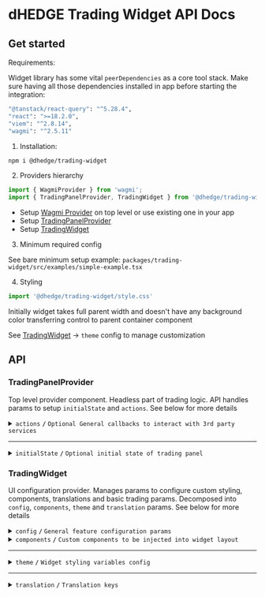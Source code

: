 # dHEDGE Trading Widget API Docs

## Get started

Requirements:

Widget library has some vital `peerDependencies` as a core tool stack. Make sure having all those dependencies installed in app before starting the integration:

```bash
"@tanstack/react-query": "^5.28.4",
"react": ">=18.2.0",
"viem": "^2.8.14",
"wagmi": "^2.5.11"
```

1. Installation:

```bash
npm i @dhedge/trading-widget
```
2. Providers hierarchy

```typescript jsx
import { WagmiProvider } from 'wagmi';
import { TradingPanelProvider, TradingWidget } from '@dhedge/trading-widget';
```

- Setup [Wagmi Provider](https://wagmi.sh/react/api/WagmiProvider) on top level or use existing one in your app
- Setup [TradingPanelProvider](#tradingpanelprovider)
- Setup [TradingWidget](#tradingwidget)

3. Minimum required config

See bare minimum setup example: `packages/trading-widget/src/examples/simple-example.tsx`

4. Styling

```typescript jsx
import '@dhedge/trading-widget/style.css'
```

Initially widget takes full parent width and doesn't have any background color transferring control to parent container component

See [TradingWidget](#tradingwidget) -> `theme` config to manage customization

## API

### TradingPanelProvider

Top level provider component. Headless part of trading logic. API handles params to setup `initialState` and `actions`. See below for more details

<details>
<summary><code>actions</code> <code><b>/</b></code> <code>Optional General callbacks to interact with 3rd party services</code></summary>

> | name                                          | type                                                                                                                                                                                                                    | default value | description                                                                       |
> |-----------------------------------------------|-------------------------------------------------------------------------------------------------------------------------------------------------------------------------------------------------------------------------|---------------|-----------------------------------------------------------------------------------|
> | `onUpdatePoolConfigDepositMethod`             | (payload: { address: `Address`; method: `'deposit' \| 'depositWithCustomCooldown'` }) => void                                                                                                                           | undefined     | triggers on deposit method change                                                 |
> | `onUpdateSendTokenInput`                      | (payload: Partial\<{ address: `Address`; symbol: `string`; value: `string`; decimals: `number`; isLoading?: `boolean` }\>) => void                                                                                      | undefined     | triggers on send token change                                                     |
> | `onUpdateTradingSettings`                     | (payload: Partial\<{ slippage: `number \| 'auto'`; minSlippage?: `number` isInfiniteAllowance: `boolean`; isMultiAssetWithdrawalEnabled: `boolean`; isMaxSlippageLoading: `boolean` }\>) => void                        | undefined     | triggers on trading settings change                                               |
> | `onSetTradingType`                            | (payload: `'deposit' \| 'withdraw'`) => void                                                                                                                                                                            | undefined     | triggers on trading type change                                                   |
> | `onUpdateTradingMeta`                         | (payload: Partial\<{ approvingStatus: `'pending' \| 'success'` }\>) => void                                                                                                                                             | undefined     | triggers on trading meta change                                                   |
> | `onUpdateTradingModal`                        | (payload: Partial\<{ isOpen: `boolean`; status: `'Success' \| 'None' \| 'Mining' \|  'Wallet'` }\>) => void                                                                                                             | undefined     | triggers on trading modal change                                                  |
> | `onUpdateTransactions`                        | (payload: AddTransaction \| UpdateTransaction \| RemoveTransaction) => void                                                                                                                                             | undefined     | triggers on transaction action change                                             |
> | `onUpdateEntryFee`                            | (payload: Partial\<Record<DepositMethodName, number>\>) => void                                                                                                                                                         | undefined     | triggers on transaction action change                                             |
> | `onTransactionError`                          | (error: `Error`, action: `TransactionAction` \| `undefined`, chainId?: `ChainId`, txHash?: `Address`) => void                                                                                                           | undefined     | triggers on transaction error                                                     |
> | `onTransactionSuccess`                        | (data: `WaitForTransactionReceiptReturnType`, action: `TransactionAction` \| `undefined`, link?: `string`) => void                                                                                                      | undefined     | triggers on transaction success                                                   |
> | `onTransactionEstimationError`                | (error: `EstimationError`, address: `Address`, chainId?: `ChainId`, account?: `Address`) => void                                                                                                                        | undefined     | triggers on transaction estimation error                                          |
> | `onTokenSelector`                             | (payload: { isOpen: `boolean`; entity: `'token' \| 'pool'` }) => void                                                                                                                                                   | undefined     | triggers on token selector change                                                 |
> | `onLog`                                       | (eventName: `string`, payload?: `Record<string, unknown>`) => void                                                                                                                                                      | undefined     | triggers on log event                                                             |
> | `onSimulateTransaction`                       | (payload: { chainId: `ChainId`; from: `Address`: to: `Address`; input: `string`; gas: `number`; value?: `string` }) => Promise<{ link?: `string`; simulation: { status: `boolean`; error_message: `string` } } \| null> | undefined     | triggers to simulate transaction and get error details after failed tx estimation |

###### Source: `packages/trading-widget/src/core-kit/providers/index.tsx`
###### Default values: `undefined`
</details>

------------------------------------------------------------------------------------------

<details>
<summary><code>initialState</code> <code><b>/</b></code> <code>Optional initial state of trading panel</code></summary>

> | name                     | type                                                                                                                                                                                                                                      | default value                                                                                                                | description                                                                 |
> |--------------------------|-------------------------------------------------------------------------------------------------------------------------------------------------------------------------------------------------------------------------------------------|------------------------------------------------------------------------------------------------------------------------------|-----------------------------------------------------------------------------|
> | `poolAddress`            | Address                                                                                                                                                                                                                                   | `AddressZero`                                                                                                                | Current active pool address                                                 |
> | `poolConfigMap`          | Record<Address, PoolConfig>                                                                                                                                                                                                               | `{}`                                                                                                                         | Map of pool configs available for trading                                   |
> | `settings`               | { slippage: `number \| 'auto'`; minSlippage?: `number`; isInfiniteAllowance: `boolean`; isMultiAssetWithdrawalEnabled: `boolean`; isMaxSlippageLoading: `boolean` }                                                                       | { slippage: `'auto'`; isInfiniteAllowance: `false`; isMultiAssetWithdrawalEnabled: `true`; isMaxSlippageLoading: `false` }   | Panel settings                                                              |
> | `type`                   | 'deposit' \| 'withdraw'                                                                                                                                                                                                                   | `'deposit'`                                                                                                                  | Trading type                                                                |
> | `input`                  | { sendToken: { address: `Address`; symbol: `string`; value: `string`; decimals: `number`; isLoading?: `boolean` }; receiveToken: { address: `Address`; symbol: `string`; value: `string`; decimals: `number`; isLoading?: `boolean` }  }  | `poolConfigMap[poolAddress]`                                                                                                 | Send/receive tokens pair                                                    |
> | `entryFee`               | { deposit: `number`; depositWithCustomCooldown: `number`; }                                                                                                                                                                               | { deposit: `0`; depositWithCustomCooldown: `0.1` }                                                                           | Entry fee config map                                                        |
> | `meta`                   | { approvingStatus?: `'pending' \| 'success'` }                                                                                                                                                                                            | `{}`                                                                                                                         | Trading meta info                                                           |
> | `modal`                  | { isOpen: `boolean`; status: `'Success' \| 'None' \| 'Mining' \|  'Wallet'`; action: `'deposit' \| 'withdraw' \| 'approve  \| 'oraclesUpdate'`; link?: `string`; sendToken: TradingToken \| null; receiveToken: TradingToken \| null }    | `{ isOpen: `false`,status: `'None'`, receiveToken: `null`, sendToken: `null` }`                                              | Trading modal state                                                         |
> | `transactions`           | { action: `'deposit' \| 'withdraw' \| 'approve'`; symbol: `string`; chainId: `ChainId`; txHash?: `Address` }[]                                                                                                                            | `[]`                                                                                                                         | Pending transactions                                                        |
> | `poolFallbackData`       | { address: `Address`; managerLogicAddress?: `Address`; poolCompositions: `PoolComposition[]`; tokenPrice?: `string`; apy?: { value: `number`; currency: `'USD' \| 'ETH'`  }     }                                                         | { address: `AddressZero` }                                                                                                   | Current active pool fallback data to override or extend contract's response |

###### Source: `packages/trading-widget/src/core-kit/providers/index.tsx`
###### Default values: `packages/trading-widget/src/core-kit/providers/index.tsx`
</details>

### TradingWidget

UI configuration provider. Manages params to configure custom styling, components, translations and basic trading params. Decomposed into `config`, `components`, `theme` and `translation` params. See below for more details

<details>
<summary><code>config</code> <code><b>/</b></code> <code>General feature configuration params</code></summary>

##### params

> | name                               | type                                                           | default value                | description                                                                                                                                        |
> |------------------------------------|----------------------------------------------------------------|------------------------------|----------------------------------------------------------------------------------------------------------------------------------------------------|
> | `isGeoBlocked`                     | `boolean`                                                      | `false`                      | Restricts depositing action button and conditionally renders GeoBlockAlert component                                                               |
> | `depositQuoteDiffWarningThreshold` | `number`                                                       | `1`                          | Deposit slippage absolute percent value warning threshold, Affects styling to warn user                                                            |
> | `depositQuoteDiffErrorThreshold`   | `number`                                                       | `3`                          | Deposit slippage absolute percent value error threshold, Affects styling to warn user                                                              |
> | `defaultDepositSlippage`           | `number`                                                       | `0`                          | Initial deposit slippage absolute percent. Further adjustments are available in panel settings                                                     |
> | `defaultDepositSlippageScale`      | `number[]`                                                     | `[0]`                        | Initial deposit slippage absolute percent. Further adjustments are available in panel settings                                                     |
> | `defaultWithdrawSlippageScale`     | `number[]`                                                     | `[0.1, 0.3, 0.5, 1, 1.5, 3]` | Initial withdraw slippage absolute percent. Further adjustments are available in panel settings                                                    |
> | `defaultLockTime`                  | `string`                                                       | `'24 hours'`                 | Formatted default deposit lock time to be displayed in panel (Long lockup period is used to bypass entry fee and can be managed in panel settings) |
> | `customLockTime`                   | `string`                                                       | `'15 minutes'`               | Formatted custom deposit lock time alternative to be displayed in panel                                                                            |
> | `stablePrecision`                  | `number`                                                       | `3`                          | Number of decimals to be displayed in stables (e.g USDC balance)                                                                                   |
> | `defaultPrecision`                 | `number`                                                       | `6`                          | Number of decimals to be displayed in token values                                                                                                 |
> | `stakingChainId`                   | `number`                                                       | `10` (Optimism)              | ChainId to be used in staking logic                                                                                                                |
> | `termsOfUseAccepted`               | `boolean`                                                      | `true`                       | Requires user to confirm terms of use by rendering DepositTermsOfUse component before deposit action                                               |
> | `standalone`                       | `boolean`                                                      | `true`                       | Handles token selection in SPA mode                                                                                                                |
> | `chainConfig`                      | `Partial<Record<ChainId, { name: string; iconPath: string }>>` | `{}`                         | Sets map of chain `name` and `iconPath`                                                                                                            |

##### actions

> | name                                 | type                                                             | default value | description                                                                                                                                                                                                                                                                   |
> |--------------------------------------|------------------------------------------------------------------|---------------|-------------------------------------------------------------------------------------------------------------------------------------------------------------------------------------------------------------------------------------------------------------------------------|
> | `onConnect`                          | `() => void`                                                     | `() => {}`    | Widget has built-in `Connect Wallet` action button that triggers `onConnect` callback assuming starting of abstract wallet connection process. After all the only requirement is to get connected wallet inside wagmi's `useAccount` hook to make trading operations possible |
> | `onAcceptTermsOfUse`                 | `() => void`                                                     | `() => {}`    | Callback is triggered after user's approval of Terms of Use statements assuming switching of external `config.termsOfUseAccepted` param to `true` state                                                                                                                       |

###### Source: `packages/trading-widget/src/trading-widget/providers/config-provider`
###### Default values: `packages/trading-widget/src/trading-widget/providers/config-provider/config-provider.defaults.ts`
</details>

<details>
<summary>
<code>components</code>
<code><b>/</b></code>
<code>Custom components to be injected into widget layout</code>
</summary>

> | name                  | type                                | default value | description                                                                                                     |
> |-----------------------|-------------------------------------|---------------|-----------------------------------------------------------------------------------------------------------------|
> | `GeoBlockAlert`       | ComponentType                       | `undefined`   | Component replaces deposit button while `isGeoBlocked` config param is set to `true`                            |
> | `DepositMetaInfo`     | ComponentType                       | `undefined`   | Component is injected into deposit meta part of widget layout nearby TransactionOverviewDisclosure              |
> | `WithdrawMetaInfo`    | ComponentType                       | `undefined`   | Component is injected into withdraw meta part of widget layout nearby WithdrawTransactionOverviewDisclosure     |
> | `ExtraActionButton`   | ComponentType                       | `undefined`   | Component is injected below deposit action button and rendered if `isGeoBlocked` config param is set to `false` |
> | `Image`               | ComponentType<ImageProps>           | `<img>`       | Component optionally can be used to pass `nextjs` Image component to be used for assets rendering               |
> | `LogoSpinner`         | ComponentType<SVGProps<SVGElement>> | `<Spinner>`   | Component is injected into widget pending transaction overlay. Assume using of spinning animation               |
> | `DepositTermsOfUse`   | ComponentType                       | `undefined`   | Component is injected into `TermsOfUseOverlay` to extend default terms of use statement points                  |


###### Source: `packages/trading-widget/src/trading-widget/providers/component-provider/component-provider.tsx`
###### Default values: `undefined`
</details>

------------------------------------------------------------------------------------------

<details>
<summary>
<code>theme</code>
<code><b>/</b></code>
<code>Widget styling variables config</code>
</summary>

##### global

###### color

path: `global.color[name]`

> | name                       | type       | default value                                | description                           |
> |----------------------------|------------|----------------------------------------------|---------------------------------------|
> | `colorTextPrimary`         | string     | `#ffffff`                                    | Primary text color                    |
> | `colorTextPrimaryHover`    | string     | `#ffffffCC`                                  | Primary hover text color              |
> | `colorBorderPrimary`       | string     | `global?.color?.colorTextPrimary ?? #ffffff` | Primary border color                  |
> | `colorTextSecondary`       | string     | `#9DA2AD`                                    | Secondary text color                  |
> | `colorBgSecondary`         | string     | `#2B313E`                                    | Secondary bg color                    |
> | `colorTextAccent`          | string     | `#ffffff`                                    | Accent text color                     |
> | `colorTextAccentHover`     | string     | `#ffffffCC`                                  | Accent hover text color               |
> | `colorBgAccentFrom`        | string     | `#73D393`                                    | Accent bg gradient `from` color       |
> | `colorBgAccentTo`          | string     | `#34855E`                                    | Accent bg gradient `to` color         |
> | `colorBgAccentFromHover`   | string     | `#73D393CC`                                  | Accent hover bg gradient `from` color |
> | `colorBgAccentToHover`     | string     | `#162435`                                    | Accent hover bg gradient `to` color   |
> | `colorTextNeutral`         | string     | `#9DA2AD80`                                  | Neutral text color                    |
> | `colorBgNeutral`           | string     | `#9DA2AD33`                                  | Neutral bg color                      |
> | `colorTextLoading`         | string     | `#ffffff99`                                  | Loading text color                    |
> | `colorTextError`           | string     | `#EF4444`                                    | Error text color                      |
> | `colorTextWarning`         | string     | `#AFA58D`                                    | Warning text color                    |
> | `colorIcon`                | string     | `global?.color?.colorTextPrimary ?? #ffffff` | Warning text color                    |

###### size

path: `global.size[name]`

> | name                   | type         | default value                                | description            |
> |------------------------|--------------|----------------------------------------------|------------------------|
> | `gap`                  | string       | `0.25rem`                                    | General flex gap       |
> | `spacer`               | string       | `4px`                                        | General spacer         |
> | `fontSizeBase`         | string       | `16px`                                       | Font size base         |
> | `lineHeightBase`       | string       | `24px`                                       | Line height base       |
> | `fontSizeXs`           | string       | `12px`                                       | Font size xs           |
> | `lineHeightXs`         | string       | `16px`                                       | Line height xs         |
> | `fontSizeSm`           | string       | `14px`                                       | Font size sm           |
> | `lineHeightSm`         | string       | `20px`                                       | Line height sm         |
> | `fontSizeLg`           | string       | `18px`                                       | Font size lg           |
> | `lineHeightLg`         | string       | `28px`                                       | Line height lg         |
> | `iconSize`             | string       | `20px`                                       | Icon size base         |
> | `iconSizeSm`           | string       | `24px`                                       | Icon size sm           |
> | `iconSecondarySize`    | string       | `16px`                                       | Icon secondary size    |
> | `iconSecondarySizeSm`  | string       | `16px`                                       | Icon secondary size sm |
> | `labelFontSize`        | string       | `config?.global?.size?.fontSizeXs ?? 12px`   | Label font size        |
> | `labelLineHeight`      | string       | `config?.global?.size?.lineHeightXs ?? 16px` | Label font size        |
> | `labelLineHeight`      | string       | `config?.global?.size?.lineHeightXs ?? 16px` | Label font size        |

###### style

path: `global.style[name]`

> | name                                               | type           | default value | description                  |
> |----------------------------------------------------|----------------|---------------|------------------------------|
> | `radiusPrimary`                                    | string         | `1rem`        | General border radius        |
> | `radiusSecondary`                                  | string         | `1rem`        | Secondary border radius      |
> | `fontWeightLight`                                  | string         | `300`         | Font weight light            |
> | `fontWeightMedium`                                 | string         | `500`         | Font weight medium           |
> | `fontWeightBold`                                   | string         | `700`         | Font weight bold             |
> | `actionOpacity`                                    | string         | `1`           | Action element opacity       |
> | `actionOpacityHover`                               | string         | `0.8`         | Action hover element opacity |

##### component

###### popup

path: `component.popup[name]`

> | name                 | type             | default value                                           | description      |
> |----------------------|------------------|---------------------------------------------------------|------------------|
> | `color.colorText`    | string           | `config?.global?.color?.colorTextSecondary ?? #9DA2AD`  | Popup text color |
> | `color.colorBg`      | string           | `config?.global?.color?.colorBgSecondary ?? #2B313E`    | Popup bg color   |
> | `color.colorBorder`  | string           | `config?.global?.color?.colorTextSecondary ?? #9DA2AD`  | Popup bg color   |
> | `size.fontSize`      | string           | `config?.global?.size?.fontSizeXs ?? 12px`              | Popup font size  |

###### popupList

path: `component.popupList[name]`

> | name                    | type             | default value                                            | description                   |
> |-------------------------|------------------|----------------------------------------------------------|-------------------------------|
> | `color.itemBgEven`      | string           | `transparent`                                            | Popup list even item bg color |
> | `color.itemBgOdd`       | string           | `#2A3648`                                                | Popup list odd item bg color  |
> | `color.headerBg`        | string           | `#1B2432`                                                | Popup list header bg color    |

###### tabGroup

path: `component.tabGroup[name]`

> | name      | type             | default value                    | description              |
> |-----------|------------------|----------------------------------|--------------------------|
> | `size.px` | string           | `global.size.spacer * 3`         | Tab group padding inline |

###### tabContent

path: `component.tabContent[name]`

> | name       | type             | default value             | description                |
> |------------|------------------|---------------------------|----------------------------|
> | `size.pt`  | string           | `global.size.spacer * 3`  | Tab content padding top    |
> | `size.px`  | string           | `0px`                     | Tab content padding inline |
> | `size.pb`  | string           | `global.size.spacer * 9`  | Tab content padding bottom |
> | `size.gap` | string           | `global.size.spacer * 2`  | Tab content flex gap       |

###### tab

path: `component.tab[name]`

> | name                     | type                | default value                        | description           |
> |--------------------------|---------------------|--------------------------------------|-----------------------|
> | `size.px`                | string              | `global.size.spacer * 9`             | Tab padding inline    |
> | `size.py`                | string              | `global.size.spacer * 3`             | Tab padding block     |
> | `size.fontSize`          | string              | `global.size.fontSizeSm`             | Tab font size         |
> | `color.colorBg`          | string              | `global.color.colorBgNeutral`        | Tab bg color          |
> | `color.colorText`        | string              | `global.color.colorTextNeutral`      | Tab text color        |
> | `color.selectColorText`  | string              | `global.color.colorTextPrimary`      | Tab select text color |
> | `color.colorTextHover`   | string              | `global.color.colorTextPrimaryHover` | Tab hover text color  |
> | `style.fontWeight`       | string              | `global.style.fontWeightBold`        | Tab font weight       |
> | `style.lineHeight`       | string              | `global.size.lineHeightSm`           | Tab line height       |

###### balance

path: `component.balance[name]`

> | name                   | type                | default value                      | description               |
> |------------------------|---------------------|------------------------------------|---------------------------|
> | `size.px`              | string              | `global.size.spacer * 3`           | Balance padding inline    |
> | `size.gap`             | string              | `global.size.gap`                  | Balance flex gap          |
> | `size.fontSize`        | string              | `global.size.fontSizeLg`           | Balance font size         |
> | `size.lineHeight`      | string              | `global.size.lineHeightLg`         | Balance line height       |
> | `size.priceFontSize`   | string              | `global.size.fontSizeBase`         | Balance price font size   |
> | `size.priceLineHeight` | string              | `global.size.lineHeightBase`       | Balance price line height |
> | `color.colorText`      | string              | `global.color.colorTextPrimary`    | Balance text color        |
> | `color.priceColorText` | string              | `global.color.colorTextSecondary`  | Balance price text color  |

###### inputGroup

path: `component.inputGroup[name]`

> | name           | type                | default value                         | description                |
> |----------------|---------------------|---------------------------------------|----------------------------|
> | `size.px`      | string              | `global.size.spacer * 3`              | Input group padding inline |
> | `size.gap`     | string              | `global.size.gap`                     | Input group flex gap       |

###### input

path: `component.input[name]`

> | name                       | type                    | default value                       | description                 |
> |----------------------------|-------------------------|-------------------------------------|-----------------------------|
> | `size.px`                  | string                  | `global.size.spacer * 3`            | Input padding inline        |
> | `size.py`                  | string                  | `global.size.spacer * 2`            | Input padding block         |
> | `size.gap`                 | string                  | `global.size.gap * 2`               | Input flex gap              |
> | `size.priceGap`            | string                  | `global.size.gap * 2`               | Input flex gap              |
> | `size.iconSize`            | string                  | `global.size.iconSize`              | Input icon size             |
> | `size.iconSizeSm`          | string                  | `global.size.iconSizeSm`            | Input icon size sm          |
> | `size.labelFontSize`       | string                  | `global.size.fontSizeSm`            | Input label line height     |
> | `size.labelLineHeight`     | string                  | `global.size.lineHeightSm`          | Input label font size       |
> | `size.fontSize`            | string                  | `global.size.fontSizeSm`            | Input font size             |
> | `size.lineHeight`          | string                  | `global.size.lineHeightSm`          | Input line height           |
> | `size.fontSizeLg`          | string                  | `global.size.fontSizeLg`            | Input font size lg          |
> | `size.lineHeightLg`        | string                  | `global.size.lineHeightLg`          | Input line height lg        |
> | `size.tokenFontSize`       | string                  | `global.size.fontSizeXs`            | Input token font size       |
> | `size.tokenLineHeight`     | string                  | `global.size.lineHeightXs`          | Input token line height     |
> | `size.tokenFontSizeSm`     | string                  | `global.size.fontSizeBase`          | Input token font size sm    |
> | `size.tokenLineHeightSm`   | string                  | `global.size.lineHeightBase`        | Input token line height sm  |
> | `size.buttonPx`            | string                  | `global.size.spacer * 2`            | Input button padding inline |
> | `size.buttonPy`            | string                  | `global.size.spacer`                | Input button padding block  |
> | `size.buttonFontSize`      | string                  | `global?.size?.fontSizeXs`          | Input button font size      |
> | `size.buttonLineHeight`    | string                  | `global?.size?.lineHeightXs`        | Input button line height    |
> | `color.textColor`          | string                  | `global.color.colorTextPrimary`     | Input text color            |
> | `color.loadingTextColor`   | string                  | `global.color.colorTextLoading`     | Input loading text color    |
> | `color.bgColor`            | string                  | `global.color.colorBgNeutral`       | Input bg color              |
> | `color.bgColorFocus`       | string                  | `transparent`                       | Input bg color              |
> | `color.borderColor`        | string                  | `#4C505B`                           | Input border color          |
> | `color.borderColorFocus`   | string                  | `global.color.colorTextPrimary`     | Input border focus color    |
> | `color.placeholderColor`   | string                  | `global.color.colorTextSecondary`   | Input placeholder color     |
> | `color.buttonBgColor`      | string                  | `global.color.colorBgSecondary`     | Input button bg color       |
> | `color.buttonBorderColor`  | string                  | `global.color.colorBgAccentTo`      | Input button border color   |
> | `color.buttonTextColor`    | string                  | `global.color.colorTextPrimary`     | Input button text color     |
> | `style.radius`             | string                  | `global.style.radiusPrimary`        | Input border radius         |
> | `style.labelFontWeight`    | string                  | `global.style.fontWeightLight`      | Input label font weight     |
> | `style.fontWeight`         | string                  | `global.style.fontWeightLight`      | Input font weight           |
> | `style.tokenFontWeight`    | string                  | `global.style.fontWeightLight`      | Input token font weight     |
> | `style.buttonRadius`       | string                  | `30px`                              | Input button border radius  |

###### tooltip

path: `component.tooltip[name]`

> | name                     | type              | default value                                             | description      |
> |--------------------------|-------------------|-----------------------------------------------------------|------------------|
> | `color.colorBg`          | string            | `#12171F`                                                 | Tooltip bg color |

###### switch

path: `component.switch[name]`

> | name                       | type              | default value                                              | description               |
> |----------------------------|-------------------|------------------------------------------------------------|---------------------------|
> | `color.colorBgChecked`     | string            | `#152E4D`                                                  | Switch checked bg color   |
> | `color.colorBg`            | string            | `#4C505B`                                                  | Switch unchecked bg color |

###### actionButton

path: `component.actionButton[name]`

> | name                             | type                | default value                         | description                                |
> |----------------------------------|---------------------|---------------------------------------|--------------------------------------------|
> | `size.borderWidth`               | string              | `1px`                                 | Action button border width                 |
> | `color.colorBgFrom`              | string              | `global.color.colorBgAccentFrom`      | Action button bg gradient color from       |
> | `color.colorBgTo`                | string              | `global.color.colorBgAccentTo`        | Action button bg gradient color to         |
> | `color.colorBgFromHover`         | string              | `global.color.colorBgAccentFromHover` | Action button hover bg gradient color from |
> | `color.colorBgToHover`           | string              | `global.color.colorBgAccentTo`        | Action button hover bg gradient color to   |
> | `color.colorBorder`              | string              | `global.color.colorBgAccentFrom`      | Action button border color                 |
> | `color.colorText`                | string              | `global.color.colorTextAccent`        | Action button text color                   |
> | `color.colorText`                | string              | `global.color.colorTextAccent`        | Action button text color                   |
> | `color.outlineColorBorder`       | string              | `#ffffff33`                           | Action outline button border color         |
> | `color.outlineColorBorderHover`  | string              | `#ffffffCC`                           | Action outline button hover border color   |
> | `color.outlineColorText`         | string              | `global.color.colorTextPrimary`       | Action outline button text color           |

###### meta

path: `component.meta[name]`

> | name                  | type                | default value                          | description          |
> |-----------------------|---------------------|----------------------------------------|----------------------|
> | `size.gap`            | string              | `global.size.gap`                      | Meta flex gap        |
> | `size.px`             | string              | `global.size.spacer * 3`               | Meta padding inline  |
> | `color.linkTextColor` | string              | `global.color.colorBgAccentFrom`       | Meta link text color |
> | `color.panelBgHover`  | string              | `config.global.color.colorBgNeutral`   | Meta panel hover bg  |

###### Source: `packages/trading-widget/src/trading-widget/providers/theme-provider/theme-provider.tsx`
###### Default values: `undefined`
</details>

------------------------------------------------------------------------------------------

<details>
<summary>
<code>translation</code>
<code><b>/</b></code>
<code>Translation keys</code>
</summary>

> | name                                  | type   | default value                                                                                                                                                                          | description                                                                                                                      |
> |---------------------------------------|--------|----------------------------------------------------------------------------------------------------------------------------------------------------------------------------------------|----------------------------------------------------------------------------------------------------------------------------------|
> | `depositSlippageWarning`              | string | Includes entry fee. We recommend 2-3%, but usually it will be < 1%. Slippage may be amplified by the leverage. See the docs for more info.                                             |                                                                                                                                  |
> | `withdrawSlippageWarning`             | string | Slippage only applies to single asset withdrawals and withdrawals from vaults with debt positions in Aave.                                                                             |                                                                                                                                  |
> | `minSlippageWarning`                  | string | Flexible min slippage value that is likely enough to process the transaction.                                                                                                          |                                                                                                                                  |
> | `highSlippageWarning`                 | string | We recommend using another asset to trade with lower slippage.                                                                                                                         |                                                                                                                                  |
> | `recommendedMinSlippage`              | string | Recommended Min Slippage                                                                                                                                                               |                                                                                                                                  |
> | `projectedDailyEarningsTooltip`       | string | Projected daily earnings are based on the current APY and may differ from actual earnings.                                                                                             |                                                                                                                                  |
> | `dailyEarnings`                       | string | Daily Earnings                                                                                                                                                                         |                                                                                                                                  |
> | `projectedYearlyEarningsTooltip`      | string | Projected yearly earnings are based on the current APY and may differ from actual earnings.                                                                                            |                                                                                                                                  |
> | `yearlyEarnings`                      | string | Yearly Earnings                                                                                                                                                                        |                                                                                                                                  |
> | `fullReceiveDetails`                  | string | See full details influencing what you will receive.                                                                                                                                    |                                                                                                                                  |
> | `tradeDetails`                        | string | Trade details                                                                                                                                                                          |                                                                                                                                  |
> | `maxSlippage`                         | string | Max slippage                                                                                                                                                                           |                                                                                                                                  |
> | `minReceiveAmount`                    | string | You will receive no less than this amount.                                                                                                                                             |                                                                                                                                  |
> | `minReceived`                         | string | Minimum Received                                                                                                                                                                       |                                                                                                                                  |
> | `estimatedMultiAssetFractions`        | string | Estimated multi asset fractions                                                                                                                                                        |                                                                                                                                  |
> | `infinite`                            | string | Infinite                                                                                                                                                                               |                                                                                                                                  |
> | `tokenAllowance`                      | string | Token Allowance                                                                                                                                                                        |                                                                                                                                  |
> | `entryFee`                            | string | Entry Fee                                                                                                                                                                              |                                                                                                                                  |
> | `entryFeeExplanation`                 | string | When you deposit, the token takes a small entry fee. This fee helps cover the costs when we rebalance the underlying funds, and it's shared among all token holders.                   |                                                                                                                                  |
> | `easySwapperEntryFee`                 | string | Entry fee is charged when a cooldown of {time} is selected. Bypass Entry Fee at trading settings.                                                                                      |                                                                                                                                  |
> | `amountToBeApproved`                  | string | Amount of {symbol} tokens to be approved. Can be customized in settings.                                                                                                               |                                                                                                                                  |
> | `minDepositUsd`                       | string | Minimum deposit in USD.                                                                                                                                                                |                                                                                                                                  |
> | `minDeposit`                          | string | Minimum Deposit                                                                                                                                                                        |                                                                                                                                  |
> | `tokensLockTime`                      | string | Purchased tokens will have a {lockTime} lock.                                                                                                                                          |                                                                                                                                  |
> | `slippageTolerance`                   | string | Slippage tolerance                                                                                                                                                                     |                                                                                                                                  |
> | `bypassEntryFee`                      | string | Bypass Entry Fee                                                                                                                                                                       |                                                                                                                                  |
> | `entryFeeSwitchWarning`               | string | By removing the entry fee, your position is locked for up to {defaultLockTime} instead of the normal {customLockTime}.                                                                 |                                                                                                                                  |
> | `tokenAmountToApprove`                | string | Amount of tokens to be approved.                                                                                                                                                       |                                                                                                                                  |
> | `auto`                                | string | Auto                                                                                                                                                                                   |                                                                                                                                  |
> | `autoSlippageDescription`             | string | App is testing different slippage ranges, starting low and increasing until it's likely to pass                                                                                        |                                                                                                                                  |
> | `lengthenLockup`                      | string | Lengthen lockup to remove entry fee                                                                                                                                                    |                                                                                                                                  |
> | `deposit`                             | string | Buy                                                                                                                                                                                    |                                                                                                                                  |
> | `withdraw`                            | string | Sell                                                                                                                                                                                   |                                                                                                                                  |
> | `yourBalance`                         | string | Your Balance                                                                                                                                                                           |                                                                                                                                  |
> | `max`                                 | string | Max                                                                                                                                                                                    |                                                                                                                                  |
> | `allAssets`                           | string | All Assets                                                                                                                                                                             |                                                                                                                                  |
> | `all`                                 | string | All                                                                                                                                                                                    |                                                                                                                                  |
> | `payWith`                             | string | Pay with                                                                                                                                                                               |                                                                                                                                  |
> | `buyEstimated`                        | string | Buy (estimated)                                                                                                                                                                        |                                                                                                                                  |
> | `sell`                                | string | Sell                                                                                                                                                                                   |                                                                                                                                  |
> | `receiveEstimated`                    | string | Receive (estimated)                                                                                                                                                                    |                                                                                                                                  |
> | `confirmInWallet`                     | string | Please confirm in wallet                                                                                                                                                               |                                                                                                                                  |
> | `pending`                             | string | Pending...                                                                                                                                                                             |                                                                                                                                  |
> | `approve`                             | string | Approve                                                                                                                                                                                |                                                                                                                                  |
> | `connectWallet`                       | string | Connect Wallet                                                                                                                                                                         |                                                                                                                                  |
> | `minimumPurchase`                     | string | Minimum purchase is ${value}                                                                                                                                                           |                                                                                                                                  |
> | `poolIsInactive`                      | string | {poolSymbol} token is no longer active. Please withdraw from them.                                                                                                                     |                                                                                                                                  |
> | `poolIsPrivate`                       | string | This vault is currently private                                                                                                                                                        |                                                                                                                                  |
> | `updateOracles`                       | string | Update Oracles                                                                                                                                                                         |                                                                                                                                  |
> | `confirmMaxSlippage`                  | string | Confirm {slippagePercentage}% max slippage                                                                                                                                             |                                                                                                                                  |
> | `withdrawalWindowDisabled`            | string | You can sell your {tokenSymbol} tokens during withdrawal window period starting from {startTime}                                                                                       |                                                                                                                                  |
> | `withdrawCooldown`                    | string | You can sell your {tokenSymbol} tokens in {cooldownEndTime}                                                                                                                            |                                                                                                                                  |
> | `termsOfUse`                          | string | Terms Of Use                                                                                                                                                                           |                                                                                                                                  |
> | `termOfUseDepositListTitle`           | string | Please know the following before depositing                                                                                                                                            |                                                                                                                                  |
> | `termOfUseDepositAssetSlippage`       | string | When exiting, investors receive single asset or the underlying vault assets. Withdraw slippage can be customized in withdraw settings                                                  |                                                                                                                                  |
> | `termOfUseDepositBugs`                | string | There may be interface bugs on the platform                                                                                                                                            |                                                                                                                                  |
> | `termOfUseDepositDowntime`            | string | There may be interface downtime (planned and unplanned)                                                                                                                                |                                                                                                                                  |
> | `termOfUseDepositAuditRisk`           | string | Smart contracts are audited but a risk is still present                                                                                                                                |                                                                                                                                  |
> | `termOfUseDepositAccept`              | string | Accept & Deposit                                                                                                                                                                       |                                                                                                                                  |
> | `back`                                | string | Back                                                                                                                                                                                   |                                                                                                                                  |
> | `highSlippage`                        | string | High Slippage Alert                                                                                                                                                                    |                                                                                                                                  |
> | `responsibleHighSlippage`             | string | By proceeding with this trade, you acknowledge and accept the possibility of experiencing high slippage, resulting in a potential difference between the expected and executed price.  |                                                                                                                                  |
> | `highSlippageListTitle`               | string | Please consider the following before confirming                                                                                                                                        |                                                                                                                                  |
> | `highSlippageQuoteDiff`               | string | Be aware that the final amount of assets you receive may be different from the initially quoted value.                                                                                 |                                                                                                                                  |
> | `highSlippageRisk`                    | string | Ensure that you understand the risks associated with high slippage and are comfortable proceeding with the trade.                                                                      |                                                                                                                                  |
> | `confirm`                             | string | Confirm                                                                                                                                                                                |                                                                                                                                  |
> | `selectToken`                         | string | Select Token                                                                                                                                                                           |                                                                                                                                  |
> | `sendingOrderToWallet`                | string | Sending order to your wallet                                                                                                                                                           |                                                                                                                                  |
> | `settingUpTx`                         | string | Setting up transaction                                                                                                                                                                 |                                                                                                                                  |
> | `updateSynthetixOracles`              | string | Updating Synthetix Oracles                                                                                                                                                             |                                                                                                                                  |
> | `approveSpending`                     | string | Approve {symbol} spending                                                                                                                                                              |                                                                                                                                  |
> | `pay`                                 | string | Pay                                                                                                                                                                                    |                                                                                                                                  |
> | `multiAssetFractions`                 | string | multi asset fractions                                                                                                                                                                  |                                                                                                                                  |
> | `explorer`                            | string | Explorer                                                                                                                                                                               |                                                                                                                                  |

###### Source: `packages/trading-widget/src/trading-widget/providers/translation-provider/translation-provider.tsx`
###### Default values: `packages/trading-widget/src/trading-widget/providers/translation-provider/translation-provider.defaults.ts`
</details>
